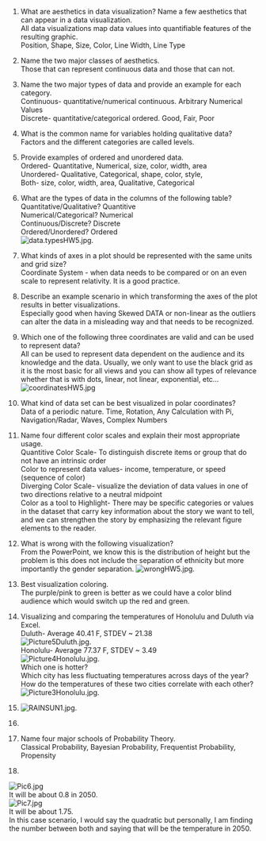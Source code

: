 1) What are aesthetics in data visualization? Name a few aesthetics that can appear in a data visualization.  
  All data visualizations map data values into quantifiable features of the resulting graphic.  
  Position, Shape, Size, Color, Line Width, Line Type  
  
2) Name the two major classes of aesthetics.  
  Those that can represent continuous data and those that can not.  
    
3) Name the two major types of data and provide an example for each category.  
  Continuous- quantitative/numerical continuous. Arbitrary Numerical Values  
  Discrete- quantitative/categorical ordered. Good, Fair, Poor  
  
4) What is the common name for variables holding qualitative data?  
Factors and the different categories are called levels.  
  
5) Provide examples of ordered and unordered data.  
  Ordered- Quantitative, Numerical, size, color, width, area  
  Unordered- Qualitative, Categorical, shape, color, style,  
  Both- size, color, width, area, Qualitative, Categorical  
  
6) What are the types of data in the columns of the following table?  
  Quantitative/Qualitative? Quantitive  
  Numerical/Categorical? Numerical  
  Continuous/Discrete? Discrete  
  Ordered/Unordered? Ordered   
![data.typesHW5.jpg](data.typesHW5.jpg).  

7) What kinds of axes in a plot should be represented with the same units and grid size?  
  Coordinate System - when data needs to be compared or on an even scale to represent relativity. It is a good practice.  
  
8) Describe an example scenario in which transforming the axes of the plot results in better visualizations.  
  Especially good when having Skewed DATA or non-linear as the outliers can alter the data in a misleading way and that needs to be recognized.  
  
9) Which one of the following three coordinates are valid and can be used to represent data?  
  All can be used to represent data dependent on the audience and its knowledge and the data. Usually, we only want to use the black grid as it is the most basic for all views and you can show all types of relevance whether that is with dots, linear, not linear,           exponential, etc…  
![coordinatesHW5.jpg](coordinatesHW5.jpg)   
  
10) What kind of data set can be best visualized in polar coordinates?  
  Data of a periodic nature. Time, Rotation, Any Calculation with Pi, Navigation/Radar, Waves, Complex Numbers  
  
11) Name four different color scales and explain their most appropriate usage.  
  Quantitive Color Scale-  To distinguish discrete items or group that do not have an intrinsic order   
  Color to represent data values- income, temperature, or speed (sequence of color)  
  Diverging Color Scale-  visualize the deviation of data values in one of two directions relative to a neutral midpoint  
  Color as a tool to Highlight- There may be specific categories or values in the dataset that carry key information about the story we want to tell, and we can strengthen the story by emphasizing the relevant figure elements to the reader.  
  
12) What is wrong with the following visualization?  
  From the PowerPoint, we know this is the distribution of height but the problem is this does not include the separation of ethnicity but more importantly the gender separation.
![wrongHW5.jpg](wrongHW5.jpg).  
  
13) Best visualization coloring.  
  The purple/pink to green is better as we could have a color blind audience which would switch up the red and green.  
  
14) Visualizing and comparing the temperatures of Honolulu and Duluth via Excel.  
Duluth- Average 40.41 F, STDEV ~ 21.38  
![Picture5Duluth.jpg](Picture5.jpg).  
Honolulu- Average 77.37 F, STDEV ~ 3.49  
![Picture4Honolulu.jpg](Picture4.jpg).  
Which one is hotter?  
Which city has less fluctuating temperatures across days of the year?  
How do the temperatures of these two cities correlate with each other?  
![Picture3Honolulu.jpg](Picture3.jpg).

15)  
     ![RAINSUN1.jpg](RAINSUN1.jpg).

16) 

17) Name four major schools of Probability Theory.  
  Classical Probability, Bayesian Probability, Frequentist Probability, Propensity  

18)  
   ![Pic6.jpg](Pic6.jpg)  
It will be about 0.8 in 2050.  
   ![Pic7.jpg](Pic7.jpg)  
It will be about 1.75.  
In this case scenario, I would say the quadratic but personally, I am finding the number between both and saying that will be the temperature in 2050.  

























 

